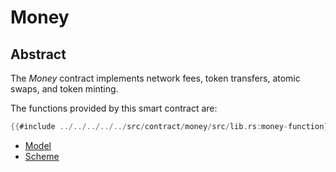 # Money

## Abstract

The _Money_ contract implements network fees, token transfers,
atomic swaps, and token minting.

The functions provided by this smart contract are:
```rust
{{#include ../../../../../src/contract/money/src/lib.rs:money-function}}
```

- [Model](model.md)
- [Scheme](scheme.md)

